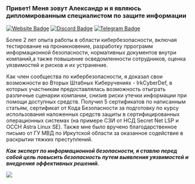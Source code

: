### Привет! Меня зовут Александр и я являюсь дипломированным специалистом по защите информации

[![Website Badge](https://img.shields.io/badge/website-000000?style=for-the-badge&logo=About.me&logoColor=white)](https://adkeliberda.ru/)
[![Discord Badge](https://img.shields.io/badge/Discord-7289DA?style=for-the-badge&logo=discord&logoColor=white)](https://discord.com/users/201986284334350336/)
[![Telegram Badge](https://img.shields.io/badge/Telegram-2CA5E0?style=for-the-badge&logo=telegram&logoColor=white)](https://t.me/berkutmraz)

Более 2 лет опыта работы в области кибербезопасности, включая тестирование на проникновение, разработку пррограмм информационной безопасности, нормативных документов внутри компаний,а также повышение осведомленности сотрудников, оценка уязвимостей и рисков и их устранение.

Как член сообщества по кибербезопасности, я доказал свои возможности во Вторых Штабных Киберучениях - IrkCyberDef, в которых участникам предоставлялась возможность отыграть различные сценарии компании, снизив риски утечки информации при помощи доступных средств. Получил 5 сертификатов по написанным статьям, сертификат от Кода Безопасности за подготовку по курсу использования наложенных средств защиты в сертифицированных операционных системах (на примере СЗИ от НСД Secret Net LSP и ОССН Astra Linux SE). Также мне было вручено благодарственное письмо от ГУ МВД по Иркутской области за оказанное содействие в раскрытии тяжких преступлений.

***Как эксперт по информационной безопасности, я ставлю перед собой цель повысить безопасность путем выявления уязвимостей и внедрения эффективных решений.***

![](https://i.postimg.cc/3RMp2PLq/2024-06-01-134055928.png)

